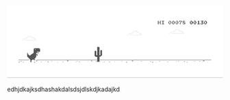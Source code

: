 ![image](https://github.com/sudimuk2017/qwaszx/blob/main/dino.gif)


edhjdkajksdhashakdalsdsjdlskdjkadajkd
